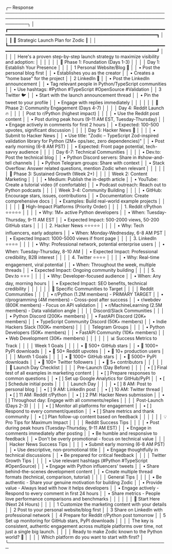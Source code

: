 ╭─ Response ───────────────────────────────────────────────────────────────────────────────────────────────────────────╮
│ ┏━━━━━━━━━━━━━━━━━━━━━━━━━━━━━━━━━━━━━━━━━━━━━━━━━━━━━━━━━━━━━━━━━━━━━━━━━━━━━━━━━━━━━━━━━━━━━━━━━━━━━━━━━━━━━━━━━━┓ │
│ ┃                                        🚀 Strategic Launch Plan for Zodic                                        ┃ │
│ ┗━━━━━━━━━━━━━━━━━━━━━━━━━━━━━━━━━━━━━━━━━━━━━━━━━━━━━━━━━━━━━━━━━━━━━━━━━━━━━━━━━━━━━━━━━━━━━━━━━━━━━━━━━━━━━━━━━━┛ │
│                                                                                                                      │
│ Here's a proven step-by-step launch strategy to maximize visibility and adoption:                                    │
│                                                                                                                      │
│                                                                                                                      │
│                                          📅 Phase 1: Foundation (Days 1-3)                                           │
│                                                                                                                      │
│                                            Day 1: Establish Your Presence                                            │
│                                                                                                                      │
│  1 Personal Website/Blog 📝                                                                                          │
│     • Post the personal blog first                                                                                   │
│     • Establishes you as the creator                                                                                 │
│     • Creates a "home base" for the project                                                                          │
│  2 LinkedIn 💼                                                                                                       │
│     • Post the LinkedIn announcement                                                                                 │
│     • Tag relevant people in Python/TypeScript communities                                                           │
│     • Use hashtags: #Python #TypeScript #OpenSource #Validation                                                      │
│  3 Twitter 🐦                                                                                                        │
│     • Start with the launch announcement thread                                                                      │
│     • Pin the tweet to your profile                                                                                  │
│     • Engage with replies immediately                                                                                │
│                                                                                                                      │
│                                                                                                                      │
│                                     📅 Phase 2: Community Engagement (Days 4-7)                                      │
│                                                                                                                      │
│                                               Day 4: Reddit Launch 🔥                                                │
│                                                                                                                      │
│ Post to r/Python (highest impact)                                                                                    │
│                                                                                                                      │
│  • Use the Reddit post content                                                                                       │
│  • Post during peak hours (9-11 AM EST, Tuesday-Thursday)                                                            │
│  • Engage actively in comments for first 2 hours                                                                     │
│  • Expected: 100-500 upvotes, significant discussion                                                                 │
│                                                                                                                      │
│                                                Day 5: Hacker News 🧠                                                 │
│                                                                                                                      │
│  • Submit to Hacker News                                                                                             │
│  • Use title: "Zodic – TypeScript Zod-inspired validation library for Python (2M+ ops/sec, zero dependencies)"       │
│  • Post early morning (6-8 AM PST)                                                                                   │
│  • Expected: Front page potential, tech-savvy audience                                                               │
│                                                                                                                      │
│                                            Day 6-7: Technical Communities                                            │
│                                                                                                                      │
│  • Dev.to: Post the technical blog                                                                                   │
│  • Python Discord servers: Share in #show-and-tell channels                                                          │
│  • Python Telegram groups: Share with context                                                                        │
│  • Stack Overflow: Answer related questions, mention Zodic when relevant                                             │
│                                                                                                                      │
│                                                                                                                      │
│                                        📅 Phase 3: Sustained Growth (Week 2+)                                        │
│                                                                                                                      │
│                                              Week 2: Content Marketing                                               │
│                                                                                                                      │
│  • Medium: Publish the in-depth article                                                                              │
│  • YouTube: Create a tutorial video (if comfortable)                                                                 │
│  • Podcast outreach: Reach out to Python podcasts                                                                    │
│                                                                                                                      │
│                                             Week 3-4: Community Building                                             │
│                                                                                                                      │
│  • GitHub: Encourage stars, issues, contributions                                                                    │
│  • Documentation: Create comprehensive docs                                                                          │
│  • Examples: Build real-world example projects                                                                       │
│                                                                                                                      │
│                                                                                                                      │
│                                      🎯 High-Impact Platforms (Priority Order)                                       │
│                                                                                                                      │
│                                            1. Reddit r/Python ⭐⭐⭐⭐⭐                                             │
│                                                                                                                      │
│  • Why: 1M+ active Python developers                                                                                 │
│  • When: Tuesday-Thursday, 9-11 AM EST                                                                               │
│  • Expected Impact: 500-2000 views, 50-200 GitHub stars                                                              │
│                                                                                                                      │
│                                              2. Hacker News ⭐⭐⭐⭐⭐                                               │
│                                                                                                                      │
│  • Why: Tech influencers, early adopters                                                                             │
│  • When: Monday-Wednesday, 6-8 AM PST                                                                                │
│  • Expected Impact: 1000-5000 views if front page                                                                    │
│                                                                                                                      │
│                                                 3. LinkedIn ⭐⭐⭐⭐                                                 │
│                                                                                                                      │
│  • Why: Professional network, potential enterprise users                                                             │
│  • When: Tuesday-Thursday, 8-10 AM                                                                                   │
│  • Expected Impact: Professional credibility, B2B interest                                                           │
│                                                                                                                      │
│                                                 4. Twitter ⭐⭐⭐⭐                                                  │
│                                                                                                                      │
│  • Why: Real-time engagement, viral potential                                                                        │
│  • When: Throughout the week, multiple threads                                                                       │
│  • Expected Impact: Ongoing community building                                                                       │
│                                                                                                                      │
│                                                   5. Dev.to ⭐⭐⭐                                                   │
│                                                                                                                      │
│  • Why: Developer-focused audience                                                                                   │
│  • When: Any day, morning hours                                                                                      │
│  • Expected Impact: SEO benefits, technical credibility                                                              │
│                                                                                                                      │
│                                                                                                                      │
│                                          🎯 Specific Communities to Target                                           │
│                                                                                                                      │
│                                                  Reddit Communities                                                  │
│                                                                                                                      │
│  • r/Python (1.2M members) - PRIMARY TARGET                                                                          │
│  • r/programming (4M members) - Cross-post after success                                                             │
│  • r/webdev (800K members) - Focus on API validation                                                                 │
│  • r/MachineLearning (2.5M members) - Data validation angle                                                          │
│                                                                                                                      │
│                                              Discord/Slack Communities                                               │
│                                                                                                                      │
│  • Python Discord (200K+ members)                                                                                    │
│  • FastAPI Discord (20K+ members)                                                                                    │
│  • TypeScript Community Discord (50K+ members)                                                                       │
│  • Indie Hackers Slack (100K+ members)                                                                               │
│                                                                                                                      │
│                                                   Telegram Groups                                                    │
│                                                                                                                      │
│  • Python Developers (50K+ members)                                                                                  │
│  • FastAPI Community (10K+ members)                                                                                  │
│  • Web Development (30K+ members)                                                                                    │
│                                                                                                                      │
│                                                                                                                      │
│                                             📊 Success Metrics to Track                                              │
│                                                                                                                      │
│                                                     Week 1 Goals                                                     │
│                                                                                                                      │
│  • 🎯 500+ GitHub stars                                                                                              │
│  • 🎯 1000+ PyPI downloads                                                                                           │
│  • 🎯 50+ Reddit upvotes                                                                                             │
│  • 🎯 10+ production users                                                                                           │
│                                                                                                                      │
│                                                    Month 1 Goals                                                     │
│                                                                                                                      │
│  • 🎯 1000+ GitHub stars                                                                                             │
│  • 🎯 5000+ PyPI downloads                                                                                           │
│  • 🎯 100+ Twitter followers                                                                                         │
│  • 🎯 5+ contributors                                                                                                │
│                                                                                                                      │
│                                                                                                                      │
│                                               🚀 Launch Day Checklist                                                │
│                                                                                                                      │
│                                               Pre-Launch (Day Before)                                                │
│                                                                                                                      │
│  • [ ] Final test of all examples in marketing content                                                               │
│  • [ ] Prepare responses to common questions                                                                         │
│  • [ ] Set up Google Analytics for GitHub/PyPI                                                                       │
│  • [ ] Schedule initial posts                                                                                        │
│                                                                                                                      │
│                                                      Launch Day                                                      │
│                                                                                                                      │
│  • [ ] 8 AM: Post to personal blog                                                                                   │
│  • [ ] 9 AM: LinkedIn post                                                                                           │
│  • [ ] 10 AM: Twitter thread                                                                                         │
│  • [ ] 11 AM: Reddit r/Python                                                                                        │
│  • [ ] 2 PM: Hacker News submission                                                                                  │
│  • [ ] Throughout day: Engage with all comments/replies                                                              │
│                                                                                                                      │
│                                                Post-Launch (Days 2-3)                                                │
│                                                                                                                      │
│  • [ ] Monitor all platforms for engagement                                                                          │
│  • [ ] Respond to every comment/question                                                                             │
│  • [ ] Share metrics and thank community                                                                             │
│  • [ ] Plan follow-up content based on feedback                                                                      │
│                                                                                                                      │
│                                                                                                                      │
│                                            💡 Pro Tips for Maximum Impact                                            │
│                                                                                                                      │
│                                                 Reddit Success Tips                                                  │
│                                                                                                                      │
│  • Post during peak hours (Tuesday-Thursday, 9-11 AM EST)                                                            │
│  • Engage in comments immediately after posting                                                                      │
│  • Be humble and responsive to feedback                                                                              │
│  • Don't be overly promotional - focus on technical value                                                            │
│                                                                                                                      │
│                                               Hacker News Success Tips                                               │
│                                                                                                                      │
│  • Submit early morning (6-8 AM PST)                                                                                 │
│  • Use descriptive, non-promotional title                                                                            │
│  • Engage thoughtfully in technical discussions                                                                      │
│  • Be prepared for critical feedback                                                                                 │
│                                                                                                                      │
│                                                 Twitter Growth Tips                                                  │
│                                                                                                                      │
│  • Use relevant hashtags (#Python #TypeScript #OpenSource)                                                           │
│  • Engage with Python influencers' tweets                                                                            │
│  • Share behind-the-scenes development content                                                                       │
│  • Create multiple thread formats (technical, comparison, tutorial)                                                  │
│                                                                                                                      │
│                                                     General Tips                                                     │
│                                                                                                                      │
│  • Be authentic - Share your genuine motivation for building Zodic                                                   │
│  • Provide value - Always lead with how it helps developers                                                          │
│  • Engage actively - Respond to every comment in first 24 hours                                                      │
│  • Share metrics - People love performance comparisons and benchmarks                                                │
│                                                                                                                      │
│                                                                                                                      │
│                                            🎯 Start Here (Next 24 Hours)                                             │
│                                                                                                                      │
│  1 Customize the marketing content with your details                                                                 │
│  2 Post to your personal website/blog first                                                                          │
│  3 Share on LinkedIn with professional network                                                                       │
│  4 Prepare for Reddit r/Python post tomorrow                                                                         │
│  5 Set up monitoring for GitHub stars, PyPI downloads                                                                │
│                                                                                                                      │
│ The key is consistent, authentic engagement across multiple platforms over time, not just a single big launch.       │
│                                                                                                                      │
│ Ready to make Zodic known to the Python world? 🚀                                                                    │
│                                                                                                                      │
│ Which platform do you want to start with first?                                                                      │
╰──────────────────────────────────────────────────